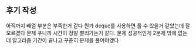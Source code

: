 ## 후기 작성
아직까지 배열 부분은 부족한거 같다
뭔가 deque를 사용하면 풀 수 있을거 같았는데 잘 모르겠다
문제 푸니까 시간이 정말 빨리가는거 같다. 문제 성공적인게 2문제 밖에 없는데 알고리즘 기간이 끝나고 꾸준히 문제를 풀어야겠다